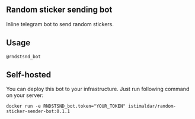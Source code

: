 ## Random sticker sending bot

Inline telegram bot to send random stickers.

## Usage

```
@rndstsnd_bot
```

## Self-hosted

You can deploy this bot to your infrastructure. Just run following command on your server:

```shell
docker run -e RNDSTSND_bot.token="YOUR_TOKEN" istimaldar/random-sticker-sender-bot:0.1.1
```
